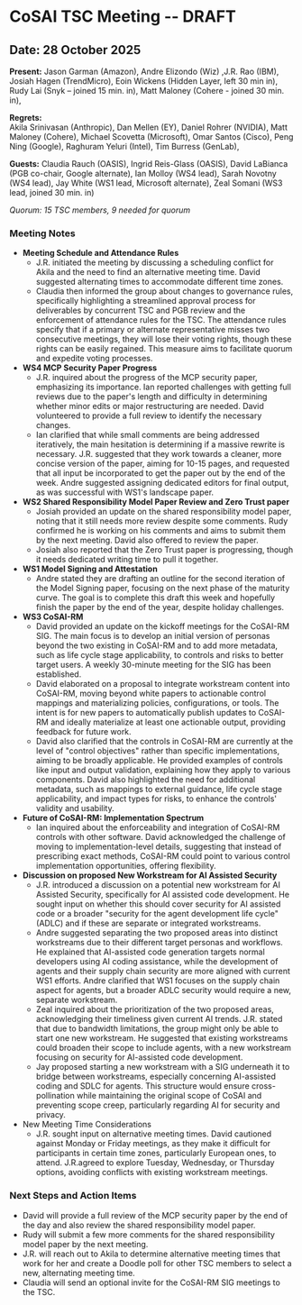 # CoSAI TSC Meeting -- DRAFT

## Date: 28 October 2025

**Present:**  Jason Garman (Amazon), Andre Elizondo (Wiz) ,J.R. Rao (IBM), Josiah Hagen (TrendMicro), Eoin Wickens (Hidden Layer, left 30 min in), Rudy Lai (Snyk – joined 15 min. in), Matt Maloney (Cohere \- joined 30 min. in),

**Regrets:**  
Akila Srinivasan (Anthropic), Dan Mellen (EY), Daniel Rohrer (NVIDIA), Matt Maloney (Cohere), Michael Scovetta (Microsoft), Omar Santos (Cisco), Peng Ning (Google),  Raghuram Yeluri (Intel),  Tim Burress (GenLab), 

**Guests:** Claudia Rauch (OASIS), Ingrid Reis-Glass (OASIS), David LaBianca (PGB co-chair, Google alternate), Ian Molloy (WS4 lead), Sarah Novotny (WS4 lead), Jay White (WS1 lead, Microsoft alternate), Zeal Somani (WS3 lead, joined 30 min. in)

*Quorum: 15 TSC members, 9 needed for quorum* 

### Meeting Notes

* **Meeting Schedule and Attendance Rules**  
  * J.R. initiated the meeting by discussing a scheduling conflict for Akila and the need to find an alternative meeting time. David suggested alternating times to accommodate different time zones.  
  * Claudia then informed the group about changes to governance rules, specifically highlighting a streamlined approval process for deliverables by concurrent TSC and PGB review and the enforcement of attendance rules for the TSC. The attendance rules specify that if a primary or alternate representative misses two consecutive meetings, they will lose their voting rights, though these rights can be easily regained. This measure aims to facilitate quorum and expedite voting processes.  
* **WS4 MCP Security Paper Progress**   
  * J.R.  inquired about the progress of the MCP security paper, emphasizing its importance. Ian reported challenges with getting full reviews due to the paper's length and difficulty in determining whether minor edits or major restructuring are needed. David volunteered to provide a full review to identify the necessary changes.  
  * Ian clarified that while small comments are being addressed iteratively, the main hesitation is determining if a massive rewrite is necessary. J.R. suggested that they work towards a cleaner, more concise version of the paper, aiming for 10-15 pages, and requested that all input be incorporated to get the paper out by the end of the week. Andre suggested assigning dedicated editors for final output, as was successful with WS1's landscape paper.  
* **WS2 Shared Responsibility Model Paper Review and Zero Trust paper**  
  * Josiah provided an update on the shared responsibility model paper, noting that it still needs more review despite some comments. Rudy confirmed he is working on his comments and aims to submit them by the next meeting. David also offered to review the paper.  
  * Josiah  also reported that the Zero Trust paper is progressing, though it needs dedicated writing time to pull it together.   
* **WS1 Model Signing and Attestation**  
  *  Andre stated they are drafting an outline for the second iteration of the Model Signing paper, focusing on the next phase of the maturity curve. The goal is to complete this draft this week and hopefully finish the paper by the end of the year, despite holiday challenges.  
* **WS3 CoSAI-RM**   
  * David provided an update on the kickoff meetings for the CoSAI-RM SIG. The main focus is to develop an initial version of personas beyond the two existing in CoSAI-RM and to add more metadata, such as life cycle stage applicability, to controls and risks to better target users. A weekly 30-minute meeting for the SIG has been established.  
  * David elaborated on a proposal to integrate workstream content into CoSAI-RM, moving beyond white papers to actionable control mappings and materializing policies, configurations, or tools. The intent is for new papers to automatically publish updates to CoSAI-RM and ideally materialize at least one actionable output, providing feedback for future work.  
  * David also clarified that the controls in CoSAI-RM are currently at the level of "control objectives" rather than specific implementations, aiming to be broadly applicable. He provided examples of controls like input and output validation, explaining how they apply to various components. David also highlighted the need for additional metadata, such as mappings to external guidance, life cycle stage applicability, and impact types for risks, to enhance the controls' validity and usability.  
* **Future of CoSAI-RM: Implementation Spectrum**   
  * Ian inquired about the enforceability and integration of CoSAI-RM controls with other software. David acknowledged the challenge of moving to implementation-level details, suggesting that instead of prescribing exact methods, CoSAI-RM could point to various control implementation opportunities, offering flexibility.   
* **Discussion on proposed New Workstream for AI Assisted Security**  
  *  J.R. introduced a discussion on a potential new workstream for AI Assisted Security, specifically for AI assisted code development. He sought input on whether this should cover security for AI assisted code or a broader "security for the agent development life cycle" (ADLC) and if these are separate or integrated workstreams.  
  * Andre suggested separating the two proposed areas into distinct workstreams due to their different target personas and workflows. He explained that AI-assisted code generation targets normal developers using AI coding assistance, while the development of agents and their supply chain security are more aligned with current WS1 efforts. Andre clarified that WS1 focuses on the supply chain aspect for agents, but a broader ADLC security would require a new, separate workstream.  
  * Zeal inquired about the prioritization of the two proposed areas, acknowledging their timeliness given current AI trends. J.R. stated that due to bandwidth limitations, the group might only be able to start one new workstream. He suggested that existing workstreams could broaden their scope to include agents, with a new workstream focusing on security for AI-assisted code development.  
  *  Jay proposed starting a new workstream with a SIG underneath it to bridge between workstreams, especially concerning AI-assisted coding and SDLC for agents. This structure would ensure cross-pollination while maintaining the original scope of CoSAI and preventing scope creep, particularly regarding AI for security and privacy.  
* New Meeting Time Considerations  
  * J.R. sought input on alternative meeting times. David cautioned against Monday or Friday meetings, as they make it difficult for participants in certain time zones, particularly European ones, to attend. J.R.agreed to explore Tuesday, Wednesday, or Thursday options, avoiding conflicts with existing workstream meetings.

### Next Steps and Action Items

* David will provide a full review of the MCP security paper by the end of the day and also review the shared responsibility model paper.  
* Rudy will submit a few more comments for the shared responsibility model paper by the next meeting.  
* J.R. will reach out to Akila to determine alternative meeting times that work for her and create a Doodle poll for other TSC members to select a new, alternating meeting time.  
* Claudia will send an optional invite for the CoSAI-RM SIG meetings  to the TSC.

